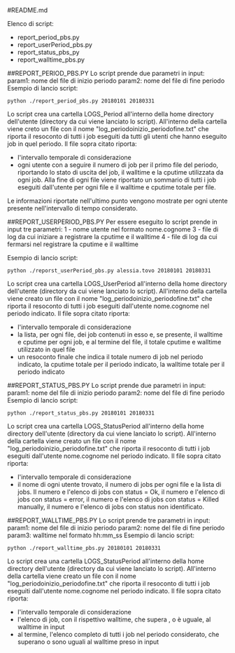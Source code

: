 #README.md

Elenco di script:

- report_period_pbs.py
- report_userPeriod_pbs.py
- report_status_pbs_py
- report_walltime_pbs.py

##REPORT_PERIOD_PBS.PY
Lo script prende due parametri in input: 
	param1: nome del file di inizio periodo
	param2: nome del file di fine periodo
Esempio di lancio script:

```python ./report_period_pbs.py 20180101 20180331```

Lo script crea una cartella LOGS_Period all'interno della home directory dell'utente (directory da cui viene lanciato lo script).
All'interno della cartella viene creto un file con il nome "log_periodoinizio_periodofine.txt" che riporta il resoconto di tutti i job eseguiti da tutti gli utenti che hanno eseguito job in quel periodo.
Il file sopra citato riporta:
- l'intervallo temporale di considerazione
- ogni utente con a seguire il numero di job per il primo file del periodo, riportando lo stato di uscita del job, il walltime e la cputime utilizzata da ogni job. Alla fine di ogni file viene riportato un sommario di tutti i job eseguiti dall'utente per ogni file e il walltime e cputime totale per file. 

Le informazioni riportate nell'ultimo punto vengono mostrate per ogni utente presente nell'intervallo di tempo considerato.


##REPORT_USERPERIOD_PBS.PY
Per essere eseguito lo script prende in input tre parametri:
 1 - nome utente nel formato nome.cognome
 3 - file di log da cui iniziare a registrare la cputime e il walltime
 4 - file di log da cui fermarsi nel registrare la cputime e il walltime

Esempio di lancio script:

```python ./reporst_userPeriod_pbs.py alessia.tovo 20180101 20180331```

Lo script crea una cartella LOGS_UserPeriod all'interno della home directory dell'utente (directory da cui viene lanciato lo script).
All'interno della cartella viene creato un file con il nome "log_periodoinizio_periodofine.txt" che riporta il resoconto di tutti i job eseguiti dall'utente nome.cognome nel periodo indicato.
Il file sopra citato riporta:
 - l'intervallo temporale di considerazione 
 - la lista, per ogni file, dei job contenuti in esso e, se presente, il walltime e cputime per ogni job, e al termine del file, il totale cputime e walltime utilizzato in quel file
 - un resoconto finale che indica il totale numero di job nel periodo indicato, la cputime totale per il periodo indicato, la walltime totale per il periodo indicato


##REPORT_STATUS_PBS.PY
Lo script prende due parametri in input: 
	param1: nome del file di inizio periodo
	param2: nome del file di fine periodo
Esempio di lancio script:

```python ./report_status_pbs.py 20180101 20180331```

Lo script crea una cartella LOGS_StatusPeriod all'interno della home directory dell'utente (directory da cui viene lanciato lo script).
All'interno della cartella viene creato un file con il nome "log_periodoinizio_periodofine.txt" che riporta il resoconto di tutti i job eseguiti dall'utente nome.cognome nel periodo indicato.
Il file sopra citato riporta:
- l'intervallo temporale di considerazione
- il nome di ogni utente trovato, il numero di jobs per ogni file e la lista di jobs. Il numero e l'elenco di jobs con status = Ok, il numero e l'elenco di jobs con status = error, il numero e l'elenco di jobs con status = Killed manually, il numero e l'elenco di jobs con status non identificato.

##REPORT_WALLTIME_PBS.PY
Lo script prende tre parametri in input: 
	param1: nome del file di inizio periodo
	param2: nome del file di fine periodo
	param3: walltime nel formato hh:mm_ss
Esempio di lancio script:

```python ./report_walltime_pbs.py 20180101 20180331```

Lo script crea una cartella LOGS_StatusPeriod all'interno della home directory dell'utente (directory da cui viene lanciato lo script).
All'interno della cartella viene creato un file con il nome "log_periodoinizio_periodofine.txt" che riporta il resoconto di tutti i job eseguiti dall'utente nome.cognome nel periodo indicato.
Il file sopra citato riporta:
- l'intervallo temporale di considerazione
- l'elenco di job, con il rispettivo walltime, che supera , o è uguale, al walltime in input
- al termine, l'elenco completo di tutti i job nel periodo considerato, che superano o sono uguali al walltime preso in input




